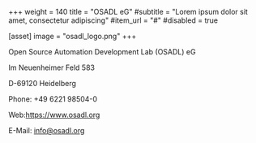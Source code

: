 +++
weight = 140
title = "OSADL eG"
#subtitle = "Lorem ipsum dolor sit amet, consectetur adipiscing"
#item_url = "#"
#disabled = true

[asset]
  image = "osadl_logo.png"
+++

Open Source Automation Development Lab (OSADL) eG

Im Neuenheimer Feld 583

D-69120 Heidelberg

Phone: +49 6221 98504-0

Web:https://www.osadl.org

E-Mail: info@osadl.org